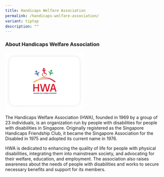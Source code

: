 ```yaml
---
title: Handicaps Welfare Association
permalink: /handicaps-welfare-association/
variant: tiptap
description: ""
---
```

<h3>About Handicaps Welfare Association</h3>
<p></p>
<p></p>
<div class="isomer-image-wrapper">
<img style="width: 50%;" height="auto" width="100%" alt="" src="/images/Handicapped_Welfare_Association.png">
</div>
<p>The Handicaps Welfare Association (HWA), founded in 1969 by a group of
23 individuals, is an organization run by people with disabilities for
people with disabilities in Singapore. Originally registered as the Singapore
Handicaps Friendship Club, it became the Singapore Association for the
Disabled in 1975 and adopted its current name in 1976.</p>
<p>HWA is dedicated to enhancing the quality of life for people with physical
disabilities, integrating them into mainstream society, and advocating
for their welfare, education, and employment. The association also raises
awareness about the needs of people with disabilities and works to secure
necessary benefits and support for its members.</p>